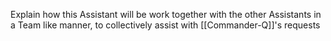 Explain how this Assistant will be work together with the other Assistants in a Team like manner, to collectively assist with [[Commander-Q]]'s requests